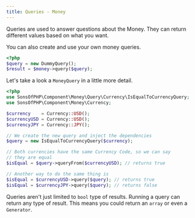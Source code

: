 ```yaml
---
title: Queries - Money
---
```


Queries are used to answer questions about the Money. They can return different
values based on what you want.

You can also create and use your own money queries.

```php
<?php
$query = new DummyQuery();
$result = $money->query($query);
```

Let's take a look a `MoneyQuery` in a little more detail.

```php
<?php
use SonsOfPHP\Component\Money\Query\Currency\IsEqualToCurrencyQuery;
use SonsOfPHP\Component\Money\Currency;

$currency    = Currency::USD();
$currencyUSD = Currency::USD();
$currencyJPY = Currency::JPY();

// We create the new query and inject the dependencies
$query = new IsEqualToCurrencyQuery($currency);

// Both currencies have the same Currency Code, so we can say
// they are equal
$isEqual = $query->queryFrom($currencyUSD); // returns true

// Another way to do the same thing is
$isEqual = $currencyUSD->query($query); // returns true
$isEqual = $currencyJPY->query($query); // returns false
```

Queries aren't just limited to `bool` type of results. Running a query can return
any type of result. This means you could return an `array` or even a
`Generator`.
